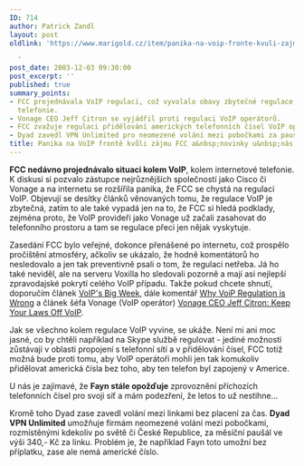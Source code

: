 ```yaml
---
ID: 714
author: Patrick Zandl
layout: post
oldlink: 'https://www.marigold.cz/item/panika-na-voip-fronte-kvuli-zajmu-fcc-a-novinky-u-nas

  '
post_date: 2003-12-03 09:30:00
post_excerpt: ''
published: true
summary_points:
- FCC projednávala VoIP regulaci, což vyvolalo obavy zbytečné regulace internetové
  telefonie.
- Vonage CEO Jeff Citron se vyjádřil proti regulaci VoIP operátorů.
- FCC zvažuje regulaci přidělování amerických telefonních čísel VoIP operátory.
- Dyad zavedl VPN Unlimited pro neomezené volání mezi pobočkami za paušál.
title: Panika na VoIP frontě kvůli zájmu FCC a&nbsp;novinky u&nbsp;nás
---
```


<p>
<STRONG>FCC nedávno projednávalo situaci kolem VoIP</STRONG>, kolem internetové telefonie. K diskusi si pozvalo zástupce nejrůznějších společností jako Cisco či Vonage a na internetu se rozšířila panika, že FCC se chystá na regulaci VoIP. Objevují se desítky článků věnovaných tomu, že regulace VoIP je zbytečná, zatím to ale také vypadá jen na to, že FCC si hledá podklady, zejména proto, že VoIP provideři jako Vonage už začali zasahovat do telefonního prostoru a tam se regulace přeci jen nějak vyskytuje. </p>

<p>
Zasedání FCC bylo veřejné, dokonce přenášené po internetu, což prospělo pročištění atmosféry, ačkoliv se ukázalo, že hodně komentátorů ho nesledovalo a jen tak preventivně psali o tom, že regulaci netřeba. Já ho také neviděl, ale na serveru Voxilla ho sledovali pozorně a mají asi nejlepší zpravodajské pokrytí celého VoIP případu. Takže pokud chcete shnutí, doporučím článek <A href="http://www.voxilla.com/Article34-nested-order0-threshold0.phtml">VoIP's Big Week</A>, dále komentář <A href="http://www.voxilla.com/Article32-nested-order0-threshold0.phtml">Why VoiP Regulation is Wrong</A> a článek šéfa Vonage (VoIP operátor) <A class=pn-title href="http://www.voxilla.com/Article31-nested-order0-threshold0.phtml">Vonage CEO Jeff Citron: Keep Your Laws Off VoIP</A>. 
<p>
Jak se všechno kolem regulace VoIP vyvine, se ukáže. Není mi ani moc jasné, co by chtěli například na Skype službě regulovat - jediné možnosti zůstávají v oblasti propojení s telefonní sítí a v přidělování čísel, FCC totiž možná bude proti tomu, aby VoIP operátoři mohli jen tak komukoliv přidělovat americká čísla bez toho, aby ten telefon byl zapojený v Americe. 
<p>
U nás je zajímavé, že <STRONG>Fayn stále opožďuje</STRONG> zprovoznění příchozích telefonních čísel pro svoji síť a mám podezření, že letos to už nestihne... 
<p>
Kromě toho Dyad zase zavedl volání mezi linkami bez placení za čas. <STRONG>Dyad VPN Unlimited</STRONG> umožňuje firmám neomezené volání mezi pobočkami, rozmístěnými kdekoliv po světě či České Republice, za měsíční paušál ve výši 340,- Kč za linku. Problém je, že například Fayn toto umožní bez příplatku, zase ale nemá americké číslo.</p>